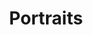 ---
layout: post
title: "Portraits"
category: portfolio
tags: illustration
thumbnail: /portfolio/thumbs/portrait.png
full: /portfolio/full/Portraits.jpg
medium: Digital Painting
description:
---
